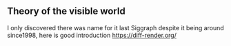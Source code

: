 ## Theory of the visible world


I only discovered there was name for it last Siggraph despite it being around since1998, here is good introduction https://diff-render.org/
